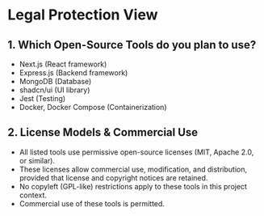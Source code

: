 # Legal Protection View

## 1. Which Open-Source Tools do you plan to use?
- Next.js (React framework)
- Express.js (Backend framework)
- MongoDB (Database)
- shadcn/ui (UI library)
- Jest (Testing)
- Docker, Docker Compose (Containerization)

## 2. License Models & Commercial Use
- All listed tools use permissive open-source licenses (MIT, Apache 2.0, or similar).
- These licenses allow commercial use, modification, and distribution, provided that license and copyright notices are retained.
- No copyleft (GPL-like) restrictions apply to these tools in this project context.
- Commercial use of these tools is permitted.